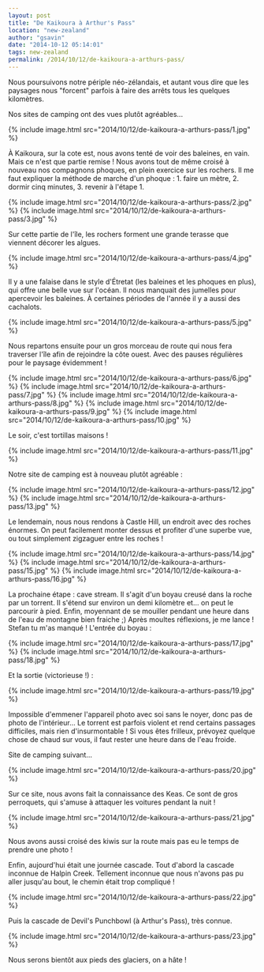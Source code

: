 ```yaml
---
layout: post
title: "De Kaikoura à Arthur's Pass"
location: "new-zealand"
author: "gsavin"
date: "2014-10-12 05:14:01"
tags: new-zealand
permalink: /2014/10/12/de-kaikoura-a-arthurs-pass/
---
```

Nous poursuivons notre périple néo-zélandais, et autant vous dire que les paysages nous "forcent" parfois à faire des arrêts tous les quelques kilomètres.

Nos sites de camping ont des vues plutôt agréables...

{% include image.html src="2014/10/12/de-kaikoura-a-arthurs-pass/1.jpg" %}

À Kaikoura, sur la cote est, nous avons tenté de voir des baleines, en vain. Mais ce n'est que partie remise ! Nous avons tout de même croisé à nouveau nos compagnons phoques, en plein exercice sur les rochers. Il me faut expliquer la méthode de marche d'un phoque : 1. faire un mètre, 2. dormir cinq minutes, 3. revenir à l'étape 1.

{% include image.html src="2014/10/12/de-kaikoura-a-arthurs-pass/2.jpg" %}
{% include image.html src="2014/10/12/de-kaikoura-a-arthurs-pass/3.jpg" %}

Sur cette partie de l'île, les rochers forment une grande terasse que viennent décorer les algues.

{% include image.html src="2014/10/12/de-kaikoura-a-arthurs-pass/4.jpg" %}

Il y a une falaise dans le style d'Étretat (les baleines et les phoques en plus), qui offre une belle vue sur l'océan. Il nous manquait des jumelles pour apercevoir les baleines. À certaines périodes de l'année il y a aussi des cachalots.

{% include image.html src="2014/10/12/de-kaikoura-a-arthurs-pass/5.jpg" %}

Nous repartons ensuite pour un gros morceau de route qui nous fera traverser l'île afin de rejoindre la côte ouest. Avec des pauses régulières pour le paysage évidemment !

{% include image.html src="2014/10/12/de-kaikoura-a-arthurs-pass/6.jpg" %}
{% include image.html src="2014/10/12/de-kaikoura-a-arthurs-pass/7.jpg" %}
{% include image.html src="2014/10/12/de-kaikoura-a-arthurs-pass/8.jpg" %}
{% include image.html src="2014/10/12/de-kaikoura-a-arthurs-pass/9.jpg" %}
{% include image.html src="2014/10/12/de-kaikoura-a-arthurs-pass/10.jpg" %}

Le soir, c'est tortillas maisons !

{% include image.html src="2014/10/12/de-kaikoura-a-arthurs-pass/11.jpg" %}

Notre site de camping est à nouveau plutôt agréable :

{% include image.html src="2014/10/12/de-kaikoura-a-arthurs-pass/12.jpg" %}
{% include image.html src="2014/10/12/de-kaikoura-a-arthurs-pass/13.jpg" %}

Le lendemain, nous nous rendons à Castle Hill, un endroit avec des roches énormes. On peut facilement monter dessus et profiter d'une superbe vue, ou tout simplement zigzaguer entre les roches !

{% include image.html src="2014/10/12/de-kaikoura-a-arthurs-pass/14.jpg" %}
{% include image.html src="2014/10/12/de-kaikoura-a-arthurs-pass/15.jpg" %}
{% include image.html src="2014/10/12/de-kaikoura-a-arthurs-pass/16.jpg" %}

La prochaine étape : cave stream. Il s'agit d'un boyau creusé dans la roche par un torrent. Il s'étend sur environ un demi kilomètre et... on peut le parcourir à pied. Enfin, moyennant de se mouiller pendant une heure dans de l'eau de montagne bien fraiche ;) Après moultes réflexions, je me lance ! Stefan tu m'as manqué ! L'entrée du boyau :

{% include image.html src="2014/10/12/de-kaikoura-a-arthurs-pass/17.jpg" %}
{% include image.html src="2014/10/12/de-kaikoura-a-arthurs-pass/18.jpg" %}

Et la sortie (victorieuse !) :

{% include image.html src="2014/10/12/de-kaikoura-a-arthurs-pass/19.jpg" %}

Impossible d'emmener l'appareil photo avec soi sans le noyer, donc pas de photo de l'intérieur... Le torrent est parfois violent et rend certains passages difficiles, mais rien d'insurmontable ! Si vous êtes frilleux, prévoyez quelque chose de chaud sur vous, il faut rester une heure dans de l'eau froide.

Site de camping suivant...

{% include image.html src="2014/10/12/de-kaikoura-a-arthurs-pass/20.jpg" %}

Sur ce site, nous avons fait la connaissance des Keas. Ce sont de gros perroquets, qui s'amuse à attaquer les voitures pendant la nuit !

{% include image.html src="2014/10/12/de-kaikoura-a-arthurs-pass/21.jpg" %}

Nous avons aussi croisé des kiwis sur la route mais pas eu le temps de prendre une photo !

Enfin, aujourd'hui était une journée cascade. Tout d'abord la cascade inconnue de Halpin Creek. Tellement inconnue que nous n'avons pas pu aller jusqu'au bout, le chemin était trop compliqué !

{% include image.html src="2014/10/12/de-kaikoura-a-arthurs-pass/22.jpg" %}

Puis la cascade de Devil's Punchbowl (à Arthur's Pass), très connue.

{% include image.html src="2014/10/12/de-kaikoura-a-arthurs-pass/23.jpg" %}

Nous serons bientôt aux pieds des glaciers, on a hâte !